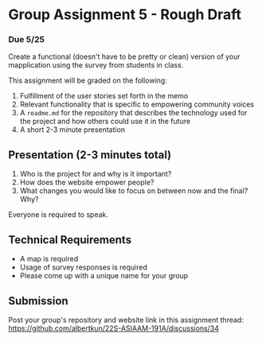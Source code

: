 # Group Assignment 5 - Rough Draft

### Due 5/25

Create a functional (doesn't have to be pretty or clean) version of your mapplication using the survey from students in class.

This assignment will be graded on the following:

1. Fulfillment of the user stories set forth in the memo
2. Relevant functionality that is specific to empowering community voices
3. A `readme.md` for the repository that describes the technology used for the project and how others could use it in the future
4. A short 2-3 minute presentation

## Presentation (2-3 minutes total)

   1. Who is the project for and why is it important?
   2. How does the website empower people?
   3. What changes you would like to focus on between now and the final? Why?
   
   Everyone is required to speak.

## Technical Requirements

   - A map is required
   - Usage of survey responses is required
   - Please come up with a unique name for your group

## Submission
Post your group's repository and website link in this assignment thread:
https://github.com/albertkun/22S-ASIAAM-191A/discussions/34

